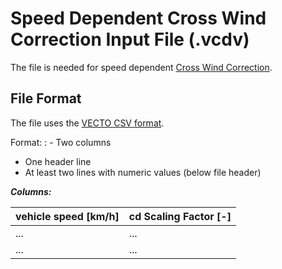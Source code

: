 Speed Dependent Cross Wind Correction Input File (.vcdv)
========================================================


The file is needed for speed dependent [Cross Wind Correction](../general/cd.html).

 File Format
------------

The file uses the [VECTO CSV format](index.html).

Format:
: -   Two columns
-   One header line
-   At least two lines with numeric values (below file header)

***Columns:***

| **vehicle speed [km/h]** | **cd Scaling Factor [-]** |
| ------------------------ |---------------------------|
| ...                      | ...                       |
| ...                      | ...                       |